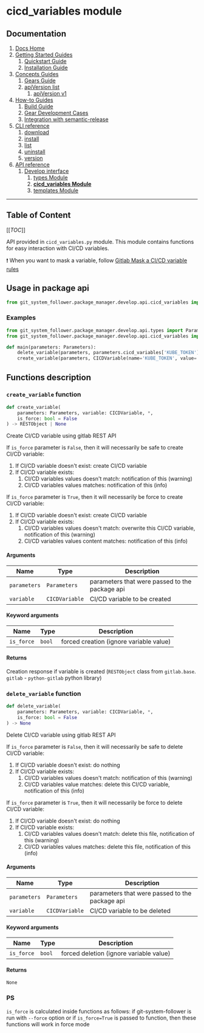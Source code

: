 # cicd_variables module
## Documentation
1. [Docs Home](../../docs_home.md)
2. [Getting Started Guides](../../getting_started.md) 
   1. [Quickstart Guide](../../getting_started/quickstart.md)
   2. [Installation Guide](../../getting_started/installation.md)
3. [Concepts Guides](../../concepts.md)  
   1. [Gears Guide](../../concepts/gears.md)
   2. [apiVersion list](../../concepts/api_version_list.md)
      1. [apiVersion v1](../../concepts/api_version_list/v1.md) 
4. [How-to Guides](../../how_to.md)  
   1. [Build Guide](../../how_to/build.md)
   2. [Gear Development Cases](../../how_to/gear_development_cases.md)
   3. [Integration with semantic-release](../../how_to/integration_with_semantic_release.md)
5. [CLI reference](../../cli_reference.md)
   1. [download](../../cli_reference/download.md)
   2. [install](../../cli_reference/install.md) 
   3. [list](../../cli_reference/list.md)
   4. [uninstall](../../cli_reference/uninstall.md)
   5. [version](../../cli_reference/version.md)
6. [API reference](../../api_reference.md)  
   1. [Develop interface](../develop_interface.md)
      1. [types Module](types.md)
      2. **[cicd_variables Module](cicd_variables.md)**
      3. [templates Module](templates.md)

---

## Table of Content
[[_TOC_]]

API provided in `cicd_variables.py` module. This module contains functions for easy interaction with CI/CD variables.

:exclamation: When you want to mask a variable, follow [Gitlab Mask a CI/CD variable rules](https://docs.gitlab.com/ee/ci/variables/#mask-a-cicd-variable)

## Usage in package api
```python
from git_system_follower.package_manager.develop.api.cicd_variables import create_variable, delete_variable
```

### Examples
```python
from git_system_follower.package_manager.develop.api.types import Parameters
from git_system_follower.package_manager.develop.api.cicd_variables import CICDVariable, create_variable, delete_variable

def main(parameters: Parameters):
    delete_variable(parameters, parameters.cicd_variables['KUBE_TOKEN'])
    create_variable(parameters, CICDVariable(name='KUBE_TOKEN', value='new_kubernetes_token', env='*', masked=True))
```

## Functions description
### `create_variable` function
```python
def create_variable(
    parameters: Parameters, variable: CICDVariable, *, 
    is_force: bool = False
) -> RESTObject | None
```
Create CI/CD variable using gitlab REST API

If `is_force` parameter is `False`, then it will necessarily be safe to create CI/CD variable:
1. If CI/CD variable doesn't exist: create CI/CD variable
2. If CI/CD variable exists:
   1. CI/CD variables values doesn't match: notification of this (warning)
   2. CI/CD variables values matches: notification of this (info)

If `is_force` parameter is `True`, then it will necessarily be force to create CI/CD variable:
1. If CI/CD variable doesn't exist: create CI/CD variable
2. If CI/CD variable exists:
   1. CI/CD variables values doesn't match: overwrite this CI/CD variable, notification of this (warning)
   2. CI/CD variables values content matches: notification of this (info)

#### Arguments
| Name         | Type           | Description                                    |
|--------------|----------------|------------------------------------------------|
| `parameters` | `Parameters`   | parameters that were passed to the package api |
| `variable`   | `CICDVariable` | CI/CD variable to be created                   |

#### Keyword arguments
| Name       | Type   | Description                             |
|------------|--------|-----------------------------------------|
| `is_force` | `bool` | forced creation (ignore variable value) |

#### Returns
Creation response if variable is created (`RESTObject` class from `gitlab.base`. `gitlab` - `python-gitlab` python library)

### `delete_variable` function
```python
def delete_variable(
    parameters: Parameters, variable: CICDVariable, *, 
    is_force: bool = False
) -> None
```
Delete CI/CD variable using gitlab REST API

If `is_force` parameter is `False`, then it will necessarily be safe to delete CI/CD variable:
1. If CI/CD variable doesn't exist: do nothing
2. If CI/CD variable exists:
   1. CI/CD variables values doesn't match: notification of this (warning)
   2. CI/CD variables value matches: delete this CI/CD variable, notification of this (info)

If `is_force` parameter is `True`, then it will necessarily be force to delete CI/CD variable:
1. If CI/CD variable doesn't exist: do nothing
2. If CI/CD variable exists:
   1. CI/CD variables values doesn't match: delete this file, notification of this (warning)
   2. CI/CD variables values matches: delete this file, notification of this (info)
   

#### Arguments
| Name         | Type           | Description                                    |
|--------------|----------------|------------------------------------------------|
| `parameters` | `Parameters`   | parameters that were passed to the package api |
| `variable`   | `CICDVariable` | CI/CD variable to be deleted                   |

#### Keyword arguments
| Name       | Type   | Description                             |
|------------|--------|-----------------------------------------|
| `is_force` | `bool` | forced deletion (ignore variable value) |

#### Returns
`None`

### PS
`is_force` is calculated inside functions as follows: if git-system-follower is run with `--force` option or if `is_force=True` is passed to function,
then these functions will work in force mode
